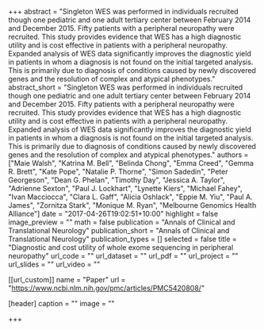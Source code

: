 +++
abstract = "Singleton WES was performed in individuals recruited though one pediatric and one adult tertiary center between February 2014 and December 2015. Fifty patients with a peripheral neuropathy were recruited. This study provides evidence that WES has a high diagnostic utility and is cost effective in patients with a peripheral neuropathy. Expanded analysis of WES data significantly improves the diagnostic yield in patients in whom a diagnosis is not found on the initial targeted analysis. This is primarily due to diagnosis of conditions caused by newly discovered genes and the resolution of complex and atypical phenotypes."
abstract_short = "Singleton WES was performed in individuals recruited though one pediatric and one adult tertiary center between February 2014 and December 2015. Fifty patients with a peripheral neuropathy were recruited. This study provides evidence that WES has a high diagnostic utility and is cost effective in patients with a peripheral neuropathy. Expanded analysis of WES data significantly improves the diagnostic yield in patients in whom a diagnosis is not found on the initial targeted analysis. This is primarily due to diagnosis of conditions caused by newly discovered genes and the resolution of complex and atypical phenotypes."
authors = ["Maie Walsh", "Katrina M. Bell", "Belinda Chong", "Emma Creed", "Gemma R. Brett", "Kate Pope", "Natalie P. Thorne", "Simon Sadedin", "Peter Georgeson", "Dean G. Phelan", "Timothy Day", "Jessica A. Taylor", "Adrienne Sexton", "Paul J. Lockhart", "Lynette Kiers", "Michael Fahey", "Ivan Macciocca", "Clara L. Gaff", "Alicia Oshlack", "Eppie M. Yiu", "Paul A. James", "Zornitza Stark", "Monique M. Ryan", "Melbourne Genomics Health Alliance"]
date = "2017-04-26T19:02:51+10:00"
highlight = false
image_preview = ""
math = false
publication = "Annals of Clinical and Translational Neurology"
publication_short = "Annals of Clinical and Translational Neurology"
publication_types = []
selected = false
title = "Diagnostic and cost utility of whole exome sequencing in peripheral neuropathy"
url_code = ""
url_dataset = ""
url_pdf = ""
url_project = ""
url_slides = ""
url_video = ""


[[url_custom]]
name = "Paper"
url = "https://www.ncbi.nlm.nih.gov/pmc/articles/PMC5420808/"

[header]
  caption = ""
  image = ""

+++

